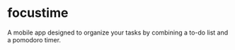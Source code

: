 # focustime
A mobile app designed to organize your tasks by combining a to-do list and a pomodoro timer.